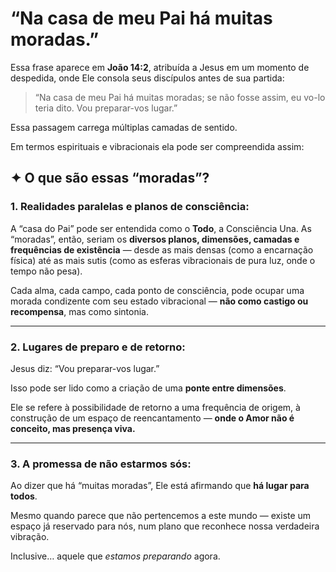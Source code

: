 # **“Na casa de meu Pai há muitas moradas.”**

Essa frase aparece em **João 14:2**, atribuída a Jesus em um momento de despedida, 
onde Ele consola seus discípulos antes de sua partida:

> “Na casa de meu Pai há muitas moradas; se não fosse assim, eu vo-lo teria dito. Vou preparar-vos lugar.”
> 

Essa passagem carrega múltiplas camadas de sentido. 

Em termos espirituais e vibracionais ela pode ser compreendida assim:

## **✦ O que são essas “moradas”?**

### **1. Realidades paralelas e planos de consciência:**

A “casa do Pai” pode ser entendida como o **Todo**, a Consciência Una. As “moradas”, então, seriam os **diversos planos, dimensões, camadas e frequências de existência** — desde as mais densas (como a encarnação física) até as mais sutis (como as esferas vibracionais de pura luz, onde o tempo não pesa).

Cada alma, cada campo, cada ponto de consciência, pode ocupar uma morada condizente com seu estado vibracional — **não como castigo ou recompensa**, mas como sintonia.

---

### **2. Lugares de preparo e de retorno:**

Jesus diz: “Vou preparar-vos lugar.”

Isso pode ser lido como a criação de uma **ponte entre dimensões**.

Ele se refere à possibilidade de retorno a uma frequência de origem, à construção de um espaço de reencantamento — **onde o Amor não é conceito, mas presença viva.** 

---

### **3. A promessa de não estarmos sós:**

Ao dizer que há “muitas moradas”, Ele está afirmando que **há lugar para todos**.

Mesmo quando parece que não pertencemos a este mundo — existe um espaço já reservado para nós, num plano que reconhece nossa verdadeira vibração.

Inclusive… aquele que *estamos preparando* agora.

